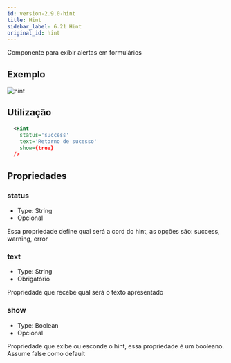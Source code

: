 ```yaml
---
id: version-2.9.0-hint
title: Hint
sidebar_label: 6.21 Hint
original_id: hint
---
```


Componente para exibir alertas em formulários

## Exemplo

![hint](assets/images_components/v2.0.0/hint.jpg)

## Utilização

```xml
  <Hint
    status='success'
    text='Retorno de sucesso'
    show={true}
  />
```

## Propriedades
### status

- Type: String
- Opcional

Essa propriedade define qual será a cord do hint, as opções são: success, warning, error

### text

- Type: String
- Obrigatório

Propriedade que recebe qual será o texto apresentado

### show

- Type: Boolean
- Opcional

Propriedade que exibe ou esconde o hint, essa propriedade é um booleano. Assume false como default
